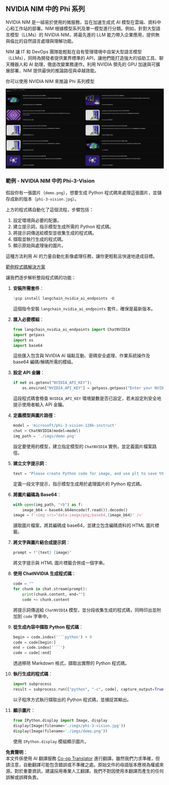 <!--
CO_OP_TRANSLATOR_METADATA:
{
  "original_hash": "7b08e277df2a9307f861ae54bc30c772",
  "translation_date": "2025-07-16T19:34:17+00:00",
  "source_file": "md/01.Introduction/02/06.NVIDIA.md",
  "language_code": "tw"
}
-->
## NVIDIA NIM 中的 Phi 系列

NVIDIA NIM 是一組易於使用的微服務，旨在加速生成式 AI 模型在雲端、資料中心和工作站的部署。NIM 根據模型系列及單一模型進行分類。例如，針對大型語言模型（LLMs）的 NVIDIA NIM，將最先進的 LLM 能力帶入企業應用，提供無與倫比的自然語言處理與理解功能。

NIM 讓 IT 和 DevOps 團隊能輕鬆在自有管理環境中自架大型語言模型（LLMs），同時為開發者提供業界標準的 API，讓他們能打造強大的協助工具、聊天機器人和 AI 助理，徹底改變業務運作。利用 NVIDIA 領先的 GPU 加速與可擴展部署，NIM 提供最快的推論路徑與卓越效能。

你可以使用 NVIDIA NIM 來推論 Phi 系列模型

![nim](../../../../../translated_images/Phi-NIM.09bebb743387ee4a5028d7d4f8fed55e619711b26c8937526b43a2af980f7dcf.tw.png)

### **範例 - NVIDIA NIM 中的 Phi-3-Vision**

假設你有一張圖片（`demo.png`），想要生成 Python 程式碼來處理這張圖片，並儲存成新的版本（`phi-3-vision.jpg`）。

上方的程式碼自動化了這個流程，步驟包括：

1. 設定環境與必要的配置。
2. 建立提示詞，指示模型生成所需的 Python 程式碼。
3. 將提示詞傳送給模型並收集生成的程式碼。
4. 擷取並執行生成的程式碼。
5. 顯示原始與處理後的圖片。

這種方法利用 AI 的力量自動化影像處理任務，讓你更輕鬆且快速地達成目標。

[範例程式碼解決方案](../../../../../code/06.E2E/E2E_Nvidia_NIM_Phi3_Vision.ipynb)

讓我們逐步解析整段程式碼的功能：

1. **安裝所需套件**：
    ```python
    !pip install langchain_nvidia_ai_endpoints -U
    ```
    這個指令安裝 `langchain_nvidia_ai_endpoints` 套件，確保是最新版本。

2. **匯入必要模組**：
    ```python
    from langchain_nvidia_ai_endpoints import ChatNVIDIA
    import getpass
    import os
    import base64
    ```
    這些匯入包含與 NVIDIA AI 端點互動、密碼安全處理、作業系統操作及 base64 編碼/解碼所需的模組。

3. **設定 API 金鑰**：
    ```python
    if not os.getenv("NVIDIA_API_KEY"):
        os.environ["NVIDIA_API_KEY"] = getpass.getpass("Enter your NVIDIA API key: ")
    ```
    這段程式碼會檢查 `NVIDIA_API_KEY` 環境變數是否已設定，若未設定則安全地提示使用者輸入 API 金鑰。

4. **定義模型與圖片路徑**：
    ```python
    model = 'microsoft/phi-3-vision-128k-instruct'
    chat = ChatNVIDIA(model=model)
    img_path = './imgs/demo.png'
    ```
    設定要使用的模型，建立指定模型的 `ChatNVIDIA` 實例，並定義圖片檔案路徑。

5. **建立文字提示詞**：
    ```python
    text = "Please create Python code for image, and use plt to save the new picture under imgs/ and name it phi-3-vision.jpg."
    ```
    定義一段文字提示，指示模型生成用於處理圖片的 Python 程式碼。

6. **將圖片編碼為 Base64**：
    ```python
    with open(img_path, "rb") as f:
        image_b64 = base64.b64encode(f.read()).decode()
    image = f'<img src="data:image/png;base64,{image_b64}" />'
    ```
    讀取圖片檔案，將其編碼成 base64，並建立包含編碼資料的 HTML 圖片標籤。

7. **將文字與圖片結合成提示詞**：
    ```python
    prompt = f"{text} {image}"
    ```
    將文字提示與 HTML 圖片標籤合併成一個字串。

8. **使用 ChatNVIDIA 生成程式碼**：
    ```python
    code = ""
    for chunk in chat.stream(prompt):
        print(chunk.content, end="")
        code += chunk.content
    ```
    將提示詞傳送給 `ChatNVIDIA` 模型，並分段收集生成的程式碼，同時印出並附加到 `code` 字串中。

9. **從生成內容中擷取 Python 程式碼**：
    ```python
    begin = code.index('```python') + 9
    code = code[begin:]
    end = code.index('```')
    code = code[:end]
    ```
    透過移除 Markdown 格式，擷取出實際的 Python 程式碼。

10. **執行生成的程式碼**：
    ```python
    import subprocess
    result = subprocess.run(["python", "-c", code], capture_output=True)
    ```
    以子程序方式執行擷取出的 Python 程式碼，並捕捉其輸出。

11. **顯示圖片**：
    ```python
    from IPython.display import Image, display
    display(Image(filename='./imgs/phi-3-vision.jpg'))
    display(Image(filename='./imgs/demo.png'))
    ```
    使用 `IPython.display` 模組顯示圖片。

**免責聲明**：  
本文件係使用 AI 翻譯服務 [Co-op Translator](https://github.com/Azure/co-op-translator) 進行翻譯。雖然我們力求準確，但請注意，自動翻譯可能包含錯誤或不準確之處。原始文件的母語版本應視為權威來源。對於重要資訊，建議採用專業人工翻譯。我們不對因使用本翻譯而產生的任何誤解或誤釋負責。
